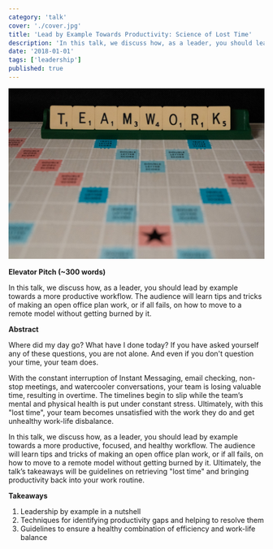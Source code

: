 ```yaml
---
category: 'talk'
cover: './cover.jpg'
title: 'Lead by Example Towards Productivity: Science of Lost Time'
description: 'In this talk, we discuss how, as a leader, you should lead by example towards a more productive workflow.'
date: '2018-01-01'
tags: ['leadership']
published: true
---
```

![Teamwork](./cover.jpg)

**Elevator Pitch (~300 words)**

In this talk, we discuss how, as a leader, you should lead by example towards a more productive workflow. The audience will learn tips and tricks of making an open office plan work, or if all fails, on how to move to a remote model without getting burned by it.

**Abstract**
 
Where did my day go? What have I done today? If you have asked yourself any of these questions, you are not alone. And even if you don't question your time, your team does. 

With the constant interruption of Instant Messaging, email checking, non-stop meetings, and watercooler conversations, your team is losing valuable time, resulting in overtime. The timelines begin to slip while the team’s mental and physical health is put under constant stress. Ultimately, with this "lost time", your team becomes unsatisfied with the work they do and get unhealthy work-life disbalance.

In this talk, we discuss how, as a leader, you should lead by example towards a more productive, focused, and healthy workflow. The audience will learn tips and tricks of making an open office plan work, or if all fails, on how to move to a remote model without getting burned by it. Ultimately, the talk’s takeaways will be guidelines on retrieving "lost time" and bringing productivity back into your work routine.

**Takeaways**

1. Leadership by example in a nutshell 
2. Techniques for identifying productivity gaps and helping to resolve them
3. Guidelines to ensure a healthy combination of efficiency and work-life balance